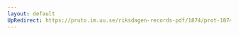 ```yaml
---
layout: default
UpRedirect: https://pruto.im.uu.se/riksdagen-records-pdf/1874/prot-1874--fk--409/prot-1874--fk--409_025.pdf
---
```

